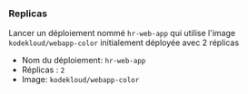 
### Replicas

Lancer un déploiement nommé `hr-web-app` qui utilise l'image `kodekloud/webapp-color` initialement déployée avec 2 réplicas

- Nom du déploiement: `hr-web-app`  
- Réplicas : `2`
- Image:  `kodekloud/webapp-color` 